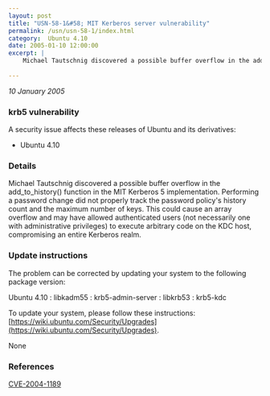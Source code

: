 ```yaml
---
layout: post
title: "USN-58-1&#58; MIT Kerberos server vulnerability"
permalink: /usn/usn-58-1/index.html
category:  Ubuntu 4.10
date: 2005-01-10 12:00:00
excerpt: |
    Michael Tautschnig discovered a possible buffer overflow in the add_to_history() function in the MIT Kerberos 5 implementation. Performing a password change did not properly track the password policy&#39;s history count and the maximum number of keys. This could cause an array overflow and may have allowed authenticated users (not necessarily one with administrative privileges) to execute arbitrary code on the KDC host, compromising an entire Kerberos realm.
    
--- 
```

 
 

*10 January 2005*

### krb5 vulnerability

A security issue affects these releases of Ubuntu and its derivatives:

* Ubuntu 4.10

### Details

Michael Tautschnig discovered a possible buffer overflow in the add_to_history() function in the MIT Kerberos 5 implementation. Performing a password change did not properly track the password policy&#39;s history count and the maximum number of keys. This could cause an array overflow and may have allowed authenticated users (not necessarily one with administrative privileges) to execute arbitrary code on the KDC host, compromising an entire Kerberos realm.

### Update instructions

The problem can be corrected by updating your system to the following package version:

Ubuntu 4.10
 : libkadm55 
 : krb5-admin-server 
 : libkrb53 
 : krb5-kdc 

To update your system, please follow these instructions: [https://wiki.ubuntu.com/Security/Upgrades](https://wiki.ubuntu.com/Security/Upgrades).

None

### References

 
 [CVE-2004-1189](http://people.ubuntu.com/~ubuntu-security/cve/CVE-2004-1189)
 

